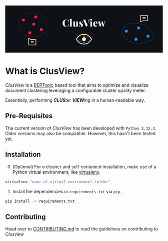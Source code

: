 ![ClusView Banner](assets/ClusView_Banner.png)

# What is ClusView?
*ClusView* is a [BERTopic](https://maartengr.github.io/BERTopic/index.html) based tool that aims to optimize and visualize document clustering leveraging a configurable cluster quality meter.

Essentially, performing ***CLUS***ter ***VIEW***ing in a human-readable way.

## Pre-Requisites
The current version of *ClusView* has been developed with `Python 3.12.3`. Older versions may also be compatible. However, this hasn't been tested yet.

## Installation
0. (Optional) For a cleaner and self-contained installation, make use of a Python virtual environment, like [virtualenv](https://virtualenv.pypa.io/en/latest/).
```bash
virtualenv "name_of_virtual_environment_folder"
```

1. Install the dependencies in `requirements.txt` via `pip`.
```bash
pip install -r requirements.txt
```

## Contributing
Head over to [CONTRIBUTING.md](CONTRIBUTING.md) to read the guidelines on contributing to *Clusview*